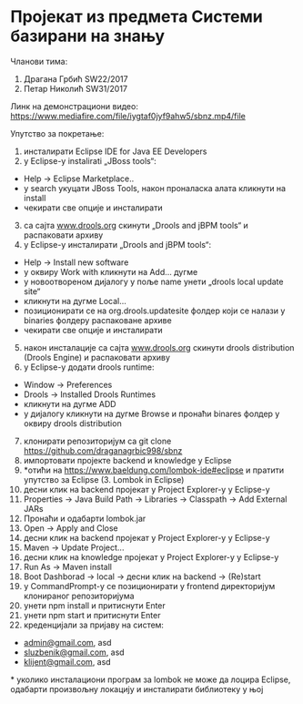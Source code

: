 # Пројекат из предмета Системи базирани на знању

Чланови тима:
1. Драгана Грбић SW22/2017
2. Петар Николић SW31/2017

Линк на демонстрациони видео:
https://www.mediafire.com/file/iygtaf0jyf9ahw5/sbnz.mp4/file

Упутство за покретање:
1. инсталирати Eclipse IDE for Java EE Developers
2. у Еclipsе-у instalirati „JBoss tools“:
  - Help -> Eclipse Marketplace..
  - у search укуцати JBoss Tools, након проналаска алата кликнути на install
  - чекирати све опције и инсталирати
3. са сајта www.drools.org скинути „Drools and jBPM tools“ и распаковати архиву
4. у Еclipsе-у инсталирати „Drools and jBPM tools“:
  - Help -> Install new software
  - у оквиру Work with кликнути на Add… дугме
  - у новоотвореном дијалогу у поље name унети „drools local update site“
  - кликнути на дугме Local…
  - позиционирати се на org.drools.updatesite фолдер који се налази у binaries фолдеру распаковане архиве
  - чекирати све опције и инсталирати
5. након инсталације са сајта www.drools.org скинути drools distribution (Drools Engine) и распаковати архиву
6. у Еclipsе-у додати drools runtime:
  - Window -> Preferences
  - Drools -> Installed Drools Runtimes
  - кликнути на дугме ADD
  - у дијалогу кликнути на дугме Browse и пронаћи binares фолдер у оквиру drools distribution
7. клонирати репозиторијум са git clone https://github.com/draganagrbic998/sbnz
8. импортовати пројекте backend и knowledge у Eclipse
9. \*отићи на https://www.baeldung.com/lombok-ide#eclipse и пратити упутство за Eclipse (3. Lombok in Eclipse)
10. десни клик на backend пројекат у Project Explorer-у у Eclipse-у
12. Properties -> Java Build Path -> Libraries -> Classpath -> Add External JARs
13. Пронаћи и одабарти lombok.jar
14. Open -> Apply and Close
15. десни клик на backend пројекат у Project Explorer-у у Eclipse-у
16. Maven -> Update Project...
17. десни клик на knowledge пројекат у Project Explorer-у у Eclipse-у
18. Run As -> Maven install
19. Boot Dashborad -> local -> десни клик на backend -> (Re)start
20. у CommandPrompt-у се позиционирати у frontend директоријум клонираног репозиторијума
21. унети npm install и притиснути Enter
22. унети npm start и притиснути Enter
23. креденцијали за пријаву на систем:
  - admin@gmail.com, asd
  - sluzbenik@gmail.com, asd
  - klijent@gmail.com, asd

\* уколико инсталациони програм за lombok не може да лоцира Eclipse, одабарти произвољну локацију и инсталирати библиотеку у њој
